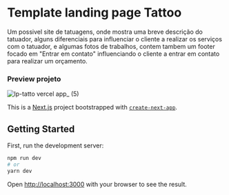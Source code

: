 # Template landing page Tattoo

Um possivel site de tatuagens, onde mostra uma breve descrição do tatuador, alguns diferenciais para influenciar o cliente a realizar os serviços com o tatuador, e algumas fotos de trabalhos, contem tambem um footer focado em "Entrar em contato" influenciando o cliente a entrar em contato para realizar um orçamento.

### Preview projeto

![lp-tatto vercel app_ (5)](https://user-images.githubusercontent.com/69824782/138582313-8f696859-9f74-4bda-a760-508d00225452.png)

This is a [Next.js](https://nextjs.org/) project bootstrapped with [`create-next-app`](https://github.com/vercel/next.js/tree/canary/packages/create-next-app).

## Getting Started

First, run the development server:

```bash
npm run dev
# or
yarn dev
```

Open [http://localhost:3000](http://localhost:3000) with your browser to see the result.
